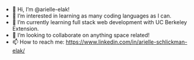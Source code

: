 - 👋 Hi, I’m @arielle-elak!
- 👀 I’m interested in learning as many coding languages as I can.
- 🌱 I’m currently learning full stack web development with UC Berkeley Extension.
- 💞️ I’m looking to collaborate on anything space related!
- 📫 How to reach me: https://www.linkedin.com/in/arielle-schlickman-elak/

<!---
arielle-elak/arielle-elak is a ✨ special ✨ repository because its `README.md` (this file) appears on your GitHub profile.
You can click the Preview link to take a look at your changes.
--->
